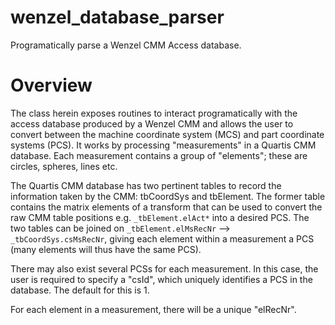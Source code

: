 # wenzel_database_parser
Programatically parse a Wenzel CMM Access database.

# Overview

The class herein exposes routines to interact programatically with the access database produced by a Wenzel CMM and allows the user to convert between the machine coordinate system (MCS) and part coordinate systems (PCS). It works by processing "measurements" in a Quartis CMM database. Each measurement contains a group of "elements"; these are circles, spheres, lines etc. 
      
The Quartis CMM database has two pertinent tables to record the information taken by the CMM: tbCoordSys and tbElement. The former table contains the matrix elements of a transform that can be used to convert the raw CMM table positions e.g. `_tbElement.elAct*` into a desired PCS. The two tables can be joined on `_tbElement.elMsRecNr` --> `_tbCoordSys.csMsRecNr`, giving each element within a measurement a PCS (many elements will thus have the same PCS).
      
There may also exist several PCSs for each measurement. In this case, the user is required to specify a "csId", which uniquely identifies a PCS in the database. The default for this is 1.
      
For each element in a measurement, there will be a unique "elRecNr".
